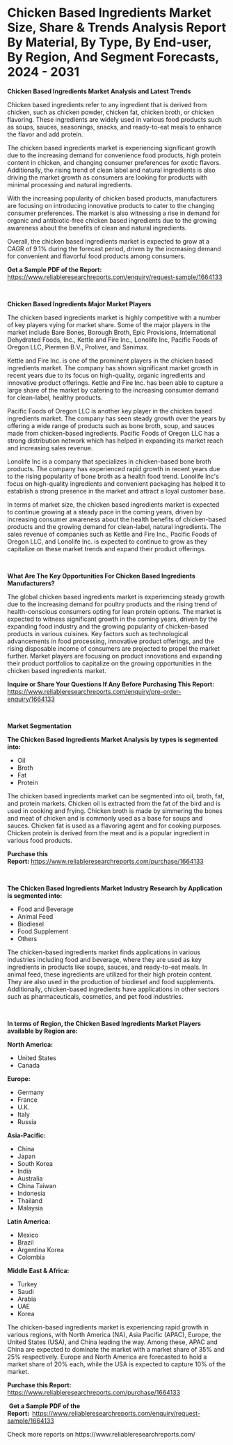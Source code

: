 <p><h1>Chicken Based Ingredients Market Size, Share & Trends Analysis Report By Material, By Type, By End-user, By Region, And Segment Forecasts, 2024 - 2031</h1></p><p><strong>Chicken Based Ingredients Market Analysis and Latest Trends</strong></p>
<p><p>Chicken based ingredients refer to any ingredient that is derived from chicken, such as chicken powder, chicken fat, chicken broth, or chicken flavoring. These ingredients are widely used in various food products such as soups, sauces, seasonings, snacks, and ready-to-eat meals to enhance the flavor and add protein.</p><p>The chicken based ingredients market is experiencing significant growth due to the increasing demand for convenience food products, high protein content in chicken, and changing consumer preferences for exotic flavors. Additionally, the rising trend of clean label and natural ingredients is also driving the market growth as consumers are looking for products with minimal processing and natural ingredients.</p><p>With the increasing popularity of chicken based products, manufacturers are focusing on introducing innovative products to cater to the changing consumer preferences. The market is also witnessing a rise in demand for organic and antibiotic-free chicken based ingredients due to the growing awareness about the benefits of clean and natural ingredients.</p><p>Overall, the chicken based ingredients market is expected to grow at a CAGR of 9.1% during the forecast period, driven by the increasing demand for convenient and flavorful food products among consumers.</p></p>
<p><strong>Get a Sample PDF of the Report:&nbsp;</strong> <a href="https://www.reliableresearchreports.com/enquiry/request-sample/1664133">https://www.reliableresearchreports.com/enquiry/request-sample/1664133</a></p>
<p>&nbsp;</p>
<p><strong>Chicken Based Ingredients Major Market Players</strong></p>
<p><p>The chicken based ingredients market is highly competitive with a number of key players vying for market share. Some of the major players in the market include Bare Bones, Borough Broth, Epic Provisions, International Dehydrated Foods, Inc., Kettle and Fire Inc., Lonolife Inc, Pacific Foods of Oregon LLC, Piermen B.V., Proliver, and Sanimax.</p><p>Kettle and Fire Inc. is one of the prominent players in the chicken based ingredients market. The company has shown significant market growth in recent years due to its focus on high-quality, organic ingredients and innovative product offerings. Kettle and Fire Inc. has been able to capture a large share of the market by catering to the increasing consumer demand for clean-label, healthy products.</p><p>Pacific Foods of Oregon LLC is another key player in the chicken based ingredients market. The company has seen steady growth over the years by offering a wide range of products such as bone broth, soup, and sauces made from chicken-based ingredients. Pacific Foods of Oregon LLC has a strong distribution network which has helped in expanding its market reach and increasing sales revenue.</p><p>Lonolife Inc is a company that specializes in chicken-based bone broth products. The company has experienced rapid growth in recent years due to the rising popularity of bone broth as a health food trend. Lonolife Inc's focus on high-quality ingredients and convenient packaging has helped it to establish a strong presence in the market and attract a loyal customer base.</p><p>In terms of market size, the chicken based ingredients market is expected to continue growing at a steady pace in the coming years, driven by increasing consumer awareness about the health benefits of chicken-based products and the growing demand for clean-label, natural ingredients. The sales revenue of companies such as Kettle and Fire Inc., Pacific Foods of Oregon LLC, and Lonolife Inc. is expected to continue to grow as they capitalize on these market trends and expand their product offerings.</p></p>
<p>&nbsp;</p>
<p><strong>What Are The Key Opportunities For Chicken Based Ingredients Manufacturers?</strong></p>
<p><p>The global chicken based ingredients market is experiencing steady growth due to the increasing demand for poultry products and the rising trend of health-conscious consumers opting for lean protein options. The market is expected to witness significant growth in the coming years, driven by the expanding food industry and the growing popularity of chicken-based products in various cuisines. Key factors such as technological advancements in food processing, innovative product offerings, and the rising disposable income of consumers are projected to propel the market further. Market players are focusing on product innovations and expanding their product portfolios to capitalize on the growing opportunities in the chicken based ingredients market.</p></p>
<p><strong>Inquire or Share Your Questions If Any Before Purchasing This Report:</strong> <a href="https://www.reliableresearchreports.com/enquiry/pre-order-enquiry/1664133">https://www.reliableresearchreports.com/enquiry/pre-order-enquiry/1664133</a></p>
<p>&nbsp;</p>
<p><strong>Market Segmentation</strong></p>
<p><strong>The Chicken Based Ingredients Market Analysis by types is segmented into:</strong></p>
<p><ul><li>Oil</li><li>Broth</li><li>Fat</li><li>Protein</li></ul></p>
<p><p>The chicken based ingredients market can be segmented into oil, broth, fat, and protein markets. Chicken oil is extracted from the fat of the bird and is used in cooking and frying. Chicken broth is made by simmering the bones and meat of chicken and is commonly used as a base for soups and sauces. Chicken fat is used as a flavoring agent and for cooking purposes. Chicken protein is derived from the meat and is a popular ingredient in various food products.</p></p>
<p><strong>Purchase this Report:&nbsp;</strong><a href="https://www.reliableresearchreports.com/purchase/1664133">https://www.reliableresearchreports.com/purchase/1664133</a></p>
<p>&nbsp;</p>
<p><strong>The Chicken Based Ingredients Market Industry Research by Application is segmented into:</strong></p>
<p><ul><li>Food and Beverage</li><li>Animal Feed</li><li>Biodiesel</li><li>Food Supplement</li><li>Others</li></ul></p>
<p><p>The chicken-based ingredients market finds applications in various industries including food and beverage, where they are used as key ingredients in products like soups, sauces, and ready-to-eat meals. In animal feed, these ingredients are utilized for their high protein content. They are also used in the production of biodiesel and food supplements. Additionally, chicken-based ingredients have applications in other sectors such as pharmaceuticals, cosmetics, and pet food industries.</p></p>
<p>&nbsp;</p>
<p><strong>In terms of Region, the Chicken Based Ingredients Market Players available by Region are:</strong></p>
<p>
    <p> <strong> North America: </strong>
        <ul>
            <li>United States</li>
            <li>Canada</li>
        </ul>
        </p> 
    <p> <strong> Europe: </strong>
        <ul>
            <li>Germany</li>
            <li>France</li>
            <li>U.K.</li>
            <li>Italy</li>
            <li>Russia</li>
        </ul>
        </p> 
    <p> <strong> Asia-Pacific: </strong>
        <ul>
            <li>China</li>
            <li>Japan</li>
            <li>South Korea</li>
            <li>India</li>
            <li>Australia</li>
            <li>China Taiwan</li>
            <li>Indonesia</li>
            <li>Thailand</li>
            <li>Malaysia</li>
        </ul>
        </p> 
    <p> <strong> Latin America: </strong>
        <ul>
            <li>Mexico</li>
            <li>Brazil</li>
            <li>Argentina Korea</li>
            <li>Colombia</li>
        </ul>
        </p> 
    <p> <strong> Middle East & Africa: </strong>
        <ul>
            <li>Turkey</li>
            <li>Saudi</li>
            <li>Arabia</li>
            <li>UAE</li>
            <li>Korea</li>
        </ul>
    </p>
    </p>
<p><p>The chicken-based ingredients market is experiencing rapid growth in various regions, with North America (NA), Asia Pacific (APAC), Europe, the United States (USA), and China leading the way. Among these, APAC and China are expected to dominate the market with a market share of 35% and 25% respectively. Europe and North America are forecasted to hold a market share of 20% each, while the USA is expected to capture 10% of the market.</p></p>
<p><strong>Purchase this Report: </strong><a href="https://www.reliableresearchreports.com/purchase/1664133">https://www.reliableresearchreports.com/purchase/1664133</a></p>
<p>&nbsp;<strong>Get a Sample PDF of the Report:&nbsp;&nbsp;</strong><a href="https://www.reliableresearchreports.com/enquiry/request-sample/1664133">https://www.reliableresearchreports.com/enquiry/request-sample/1664133</a></p>
<p><strong></strong></p>
<p>Check more reports on https://www.reliableresearchreports.com/</p>